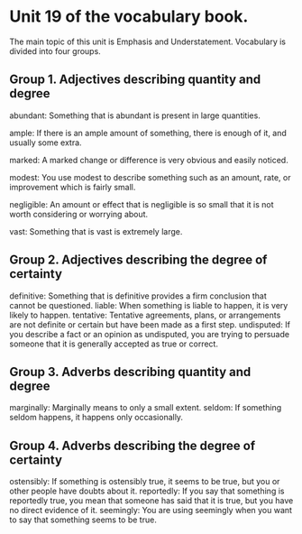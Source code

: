 # Unit 19 of the vocabulary book.
The main topic of this unit is Emphasis and Understatement.
Vocabulary is divided into four groups.

## Group 1. Adjectives describing quantity and degree
abundant: Something that is abundant is present in large quantities.

ample: If there is an ample amount of something, there is enough of it, and usually some extra.

marked: A marked change or difference is very obvious and easily noticed.

modest: You use modest to describe something such as an amount, rate, or improvement which is fairly small.

negligible: An amount or effect that is negligible is so small that it is not worth considering or worrying about.

vast: Something that is vast is extremely large.

## Group 2. Adjectives describing the degree of certainty
definitive: Something that is definitive provides a firm conclusion that cannot be questioned.
liable: When something is liable to happen, it is very likely to happen.
tentative: Tentative agreements, plans, or arrangements are not definite or certain but have been made as a first step.
undisputed: If you describe a fact or an opinion as undisputed, you are trying to persuade someone that it is generally accepted as true or correct.

## Group 3. Adverbs describing quantity and degree
marginally: Marginally means to only a small extent.
seldom: If something seldom happens, it happens only occasionally.

## Group 4. Adverbs describing the degree of certainty
ostensibly: If something is ostensibly true, it seems to be true, but you or other people have doubts about it.
reportedly: If you say that something is reportedly true, you mean that someone has said that it is true, but you have no direct evidence of it.
seemingly: You are using seemingly when you want to say that something seems to be true.



